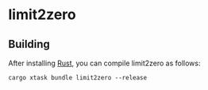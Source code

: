 # limit2zero

## Building

After installing [Rust](https://rustup.rs/), you can compile limit2zero as follows:

```shell
cargo xtask bundle limit2zero --release
```
